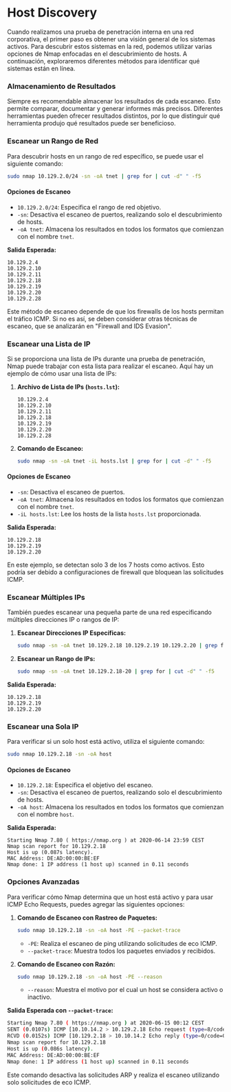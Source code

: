 # Host Discovery

Cuando realizamos una prueba de penetración interna en una red corporativa, el primer paso es obtener una visión general de los sistemas activos. Para descubrir estos sistemas en la red, podemos utilizar varias opciones de Nmap enfocadas en el descubrimiento de hosts. A continuación, exploraremos diferentes métodos para identificar qué sistemas están en línea.

### Almacenamiento de Resultados

Siempre es recomendable almacenar los resultados de cada escaneo. Esto permite comparar, documentar y generar informes más precisos. Diferentes herramientas pueden ofrecer resultados distintos, por lo que distinguir qué herramienta produjo qué resultados puede ser beneficioso.

### Escanear un Rango de Red

Para descubrir hosts en un rango de red específico, se puede usar el siguiente comando:

```bash
sudo nmap 10.129.2.0/24 -sn -oA tnet | grep for | cut -d" " -f5
```

#### Opciones de Escaneo

* `10.129.2.0/24`: Especifica el rango de red objetivo.
* `-sn`: Desactiva el escaneo de puertos, realizando solo el descubrimiento de hosts.
* `-oA tnet`: Almacena los resultados en todos los formatos que comienzan con el nombre `tnet`.

**Salida Esperada:**

```
10.129.2.4
10.129.2.10
10.129.2.11
10.129.2.18
10.129.2.19
10.129.2.20
10.129.2.28
```

Este método de escaneo depende de que los firewalls de los hosts permitan el tráfico ICMP. Si no es así, se deben considerar otras técnicas de escaneo, que se analizarán en "Firewall and IDS Evasion".

### Escanear una Lista de IP

Si se proporciona una lista de IPs durante una prueba de penetración, Nmap puede trabajar con esta lista para realizar el escaneo. Aquí hay un ejemplo de cómo usar una lista de IPs:

1.  **Archivo de Lista de IPs (`hosts.lst`):**

    ```
    10.129.2.4
    10.129.2.10
    10.129.2.11
    10.129.2.18
    10.129.2.19
    10.129.2.20
    10.129.2.28
    ```
2.  **Comando de Escaneo:**

    ```bash
    sudo nmap -sn -oA tnet -iL hosts.lst | grep for | cut -d" " -f5
    ```

#### Opciones de Escaneo

* `-sn`: Desactiva el escaneo de puertos.
* `-oA tnet`: Almacena los resultados en todos los formatos que comienzan con el nombre `tnet`.
* `-iL hosts.lst`: Lee los hosts de la lista `hosts.lst` proporcionada.

**Salida Esperada:**

```
10.129.2.18
10.129.2.19
10.129.2.20
```

En este ejemplo, se detectan solo 3 de los 7 hosts como activos. Esto podría ser debido a configuraciones de firewall que bloquean las solicitudes ICMP.

### Escanear Múltiples IPs

También puedes escanear una pequeña parte de una red especificando múltiples direcciones IP o rangos de IP:

1.  **Escanear Direcciones IP Específicas:**

    ```bash
    sudo nmap -sn -oA tnet 10.129.2.18 10.129.2.19 10.129.2.20 | grep for | cut -d" " -f5
    ```
2.  **Escanear un Rango de IPs:**

    ```bash
    sudo nmap -sn -oA tnet 10.129.2.18-20 | grep for | cut -d" " -f5
    ```

**Salida Esperada:**

```
10.129.2.18
10.129.2.19
10.129.2.20
```

### Escanear una Sola IP

Para verificar si un solo host está activo, utiliza el siguiente comando:

```bash
sudo nmap 10.129.2.18 -sn -oA host
```

#### Opciones de Escaneo

* `10.129.2.18`: Especifica el objetivo del escaneo.
* `-sn`: Desactiva el escaneo de puertos, realizando solo el descubrimiento de hosts.
* `-oA host`: Almacena los resultados en todos los formatos que comienzan con el nombre `host`.

**Salida Esperada:**

```less
Starting Nmap 7.80 ( https://nmap.org ) at 2020-06-14 23:59 CEST
Nmap scan report for 10.129.2.18
Host is up (0.087s latency).
MAC Address: DE:AD:00:00:BE:EF
Nmap done: 1 IP address (1 host up) scanned in 0.11 seconds
```

### Opciones Avanzadas

Para verificar cómo Nmap determina que un host está activo y para usar ICMP Echo Requests, puedes agregar las siguientes opciones:

1.  **Comando de Escaneo con Rastreo de Paquetes:**

    ```bash
    sudo nmap 10.129.2.18 -sn -oA host -PE --packet-trace
    ```

    * `-PE`: Realiza el escaneo de ping utilizando solicitudes de eco ICMP.
    * `--packet-trace`: Muestra todos los paquetes enviados y recibidos.
2.  **Comando de Escaneo con Razón:**

    ```bash
    sudo nmap 10.129.2.18 -sn -oA host -PE --reason
    ```

    * `--reason`: Muestra el motivo por el cual un host se considera activo o inactivo.

**Salida Esperada con `--packet-trace`:**

```bash
Starting Nmap 7.80 ( https://nmap.org ) at 2020-06-15 00:12 CEST
SENT (0.0107s) ICMP [10.10.14.2 > 10.129.2.18 Echo request (type=8/code=0) id=13607 seq=0] IP [ttl=255 id=23541 iplen=28 ]
RCVD (0.0152s) ICMP [10.129.2.18 > 10.10.14.2 Echo reply (type=0/code=0) id=13607 seq=0] IP [ttl=128 id=40622 iplen=28 ]
Nmap scan report for 10.129.2.18
Host is up (0.086s latency).
MAC Address: DE:AD:00:00:BE:EF
Nmap done: 1 IP address (1 host up) scanned in 0.11 seconds
```

Este comando desactiva las solicitudes ARP y realiza el escaneo utilizando solo solicitudes de eco ICMP.
